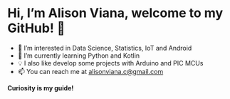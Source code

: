 # Hi, I’m Alison Viana, welcome to my GitHub! 👋
- 👀	I’m interested in Data Science, Statistics, IoT and Android
- 🌱	I’m currently learning Python and Kotlin
- 💡	I also like develop some projects with Arduino and PIC MCUs
- 📫	You can reach me at alisonviana.c@gmail.com

**Curiosity is my guide!**


<!---
alisonViana/alisonViana is a ✨ special ✨ repository because its `README.md` (this file) appears on your GitHub profile.
You can click the Preview link to take a look at your changes.
--->
